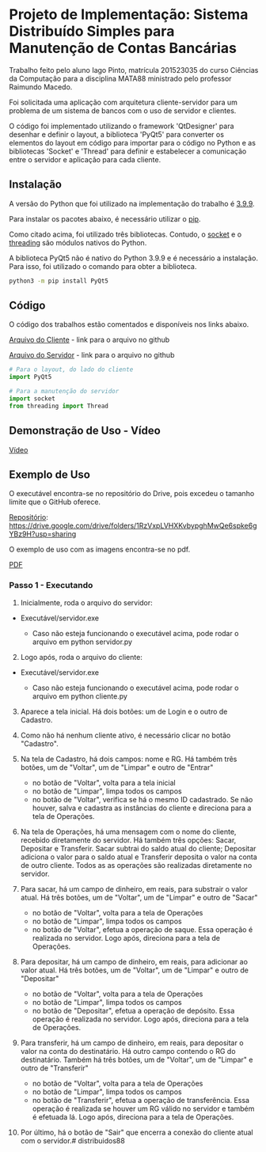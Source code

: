# Projeto de Implementação: Sistema Distribuído Simples para Manutenção de Contas Bancárias

Trabalho feito pelo aluno Iago Pinto, matrícula 201523035 do curso Ciências da Computação para a  disciplina MATA88 ministrado pelo professor Raimundo Macedo.

Foi solicitada uma aplicação com arquitetura cliente-servidor para um problema de um sistema de bancos com o uso de servidor e clientes. 

O código foi implementado utilizando o framework 'QtDesigner' para desenhar e definir o layout, a biblioteca  'PyQt5'  para converter os elementos do layout em código para importar para o código no Python e as bibliotecas 'Socket' e 'Thread' para definir e estabelecer a comunicação  entre  o servidor e aplicação para cada cliente.


## Instalação

A versão do Python que foi utilizado na implementação do trabalho é [3.9.9](https://www.python.org/dev/peps/pep-0596/).

Para instalar os pacotes abaixo, é necessário utilizar o [pip](https://pip.pypa.io/en/stable/).

Como citado acima, foi utilizado três bibliotecas. Contudo, o [socket](https://docs.python.org/pt-br/3/library/socket.html?highlight=socket#module-socket) e o [threading](https://docs.python.org/pt-br/3/library/threading.html?highlight=threading#module-threading) são módulos nativos do Python.

A biblioteca PyQt5 não é nativo do Python 3.9.9 e é necessário a instalação.
Para isso, foi utilizado o comando para obter a biblioteca.
```bash
python3 -m pip install PyQt5
```

## Código

O código dos trabalhos estão comentados e disponíveis nos links abaixo.

[Arquivo do Cliente]() - link para o arquivo no github

[Arquivo do Servidor]() - link para o arquivo no github

```python
# Para o layout, do lado do cliente
import PyQt5

# Para a manutenção do servidor
import socket
from threading import Thread
```
## 

## Demonstração de Uso - Vídeo

[Vídeo](https://youtu.be/4fHmGWs34fA)

## Exemplo de Uso
 O executável encontra-se no repositório do Drive, pois excedeu o tamanho limite que o GitHub oferece.
 
 [Repositório](https://drive.google.com/drive/folders/1RzVxpLVHXKvbypghMwQe6spke6gYBz9H?usp=sharing): https://drive.google.com/drive/folders/1RzVxpLVHXKvbypghMwQe6spke6gYBz9H?usp=sharing
 
 O exemplo de uso com as imagens encontra-se no pdf.
 
 [PDF](https://github.com/iagoesp/dist88/blob/main/DOCUMENTAC%CC%A7A%CC%83O%20DA%20APLICAC%CC%A7A%CC%83O_%20%E2%80%9CSISTEMA%20DE%20BANCOS%E2%80%9D.pdf)
### Passo 1 - Executando 

1. Inicialmente, roda o arquivo do servidor:
- Executável/servidor.exe

  - Caso não esteja funcionando o executável acima, pode rodar o arquivo em python servidor.py

2. Logo após, roda o arquivo do cliente:
- Executável/servidor.exe

  - Caso não esteja funcionando o executável acima, pode rodar o arquivo em python cliente.py

3. Aparece a tela inicial. Há dois botões: um de Login e o outro de Cadastro.

4. Como não há nenhum cliente ativo, é necessário clicar no botão "Cadastro".

5. Na tela de Cadastro, há dois campos: nome e RG. Há também três botões, um de "Voltar", um de "Limpar" e outro de "Entrar"
    - no botão de "Voltar", volta para a tela inicial
    - no botão de "Limpar", limpa todos os campos
    - no botão de "Voltar", verifica se há o mesmo ID cadastrado. Se não houver, salva e cadastra as instâncias do cliente e direciona para a tela de Operações.

6. Na tela de Operações, há uma mensagem com o nome do cliente, recebido diretamente do servidor. Há também três opções: Sacar, Depositar e Transferir. Sacar subtrai do saldo atual do cliente; Depositar adiciona o valor para o saldo atual e Transferir deposita o valor na conta de outro cliente. Todos as as operações são realizadas diretamente no servidor.

7. Para sacar, há um campo de dinheiro, em reais, para substrair o valor atual. Há três botões, um de "Voltar", um de "Limpar" e outro de "Sacar"
    - no botão de "Voltar", volta para a tela de Operações
    - no botão de "Limpar", limpa todos os campos
    - no botão de "Voltar", efetua a operação de saque. Essa operação é realizada no servidor. Logo após, direciona para a tela de Operações.

8. Para depositar, há um campo de dinheiro, em reais, para adicionar ao valor atual. Há três botões, um de "Voltar", um de "Limpar" e outro de "Depositar"
    - no botão de "Voltar", volta para a tela de Operações
    - no botão de "Limpar", limpa todos os campos
    - no botão de "Depositar", efetua a operação de depósito. Essa operação é realizada no servidor. Logo após, direciona para a tela de Operações.

9. Para transferir, há um campo de dinheiro, em reais, para depositar o valor na conta do destinatário. Há outro campo contendo o RG do destinatário. Também há três botões, um de "Voltar", um de "Limpar" e outro de "Transferir"
    - no botão de "Voltar", volta para a tela de Operações
    - no botão de "Limpar", limpa todos os campos
    - no botão de "Transferir", efetua a operação de transferência. Essa operação é realizada se houver um RG válido no servidor e também é efetuada lá. Logo após, direciona para a tela de Operações.

10. Por último, há o botão de "Sair" que encerra a conexão do cliente atual com o servidor.# distribuidos88
